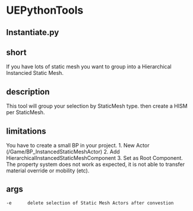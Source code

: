 # UEPythonTools

##  Instantiate.py

  short
  -----
  If you have lots of static mesh you want to group into a Hierarchical Instancied Static Mesh.
  
  description
  -------
  This tool will group your selection by StaticMesh type. then create a HISM per StaticMesh. 
  
  limitations
  -------
  You have to create a small BP in your project. 
    1. New Actor (/Game/BP_InstancedStaticMeshActor)
    2. Add HierarchicalInstancedStaticMeshComponent
    3. Set as Root Component.
  The property system does not work as expected, it is not able to transfer material override or mobility (etc).
  
  args
  ------
    -e      delete selection of Static Mesh Actors after convestion
